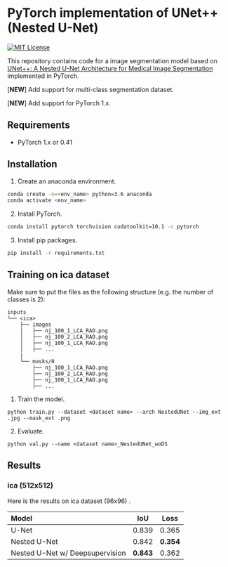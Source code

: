 # PyTorch implementation of UNet++ (Nested U-Net)
[![MIT License](http://img.shields.io/badge/license-MIT-blue.svg?style=flat)](LICENSE)

This repository contains code for a image segmentation model based on [UNet++: A Nested U-Net Architecture for Medical Image Segmentation](https://arxiv.org/abs/1807.10165) implemented in PyTorch.

[**NEW**] Add support for multi-class segmentation dataset.

[**NEW**] Add support for PyTorch 1.x.


## Requirements
- PyTorch 1.x or 0.41

## Installation
1. Create an anaconda environment.
```sh
conda create -n=<env_name> python=3.6 anaconda
conda activate <env_name>
```
2. Install PyTorch.
```sh
conda install pytorch torchvision cudatoolkit=10.1 -c pytorch
```
3. Install pip packages.
```sh
pip install -r requirements.txt
```

## Training on ica dataset
Make sure to put the files as the following structure (e.g. the number of classes is 2):
```
inputs
└── <ica>
    ├── images
    |   ├── nj_100_1_LCA_RAO.png
    │   ├── nj_100_2_LCA_RAO.png
    │   ├── nj_100_1_LCA_RAO.png
    │   ├── ...
    |
    └── masks/0
        ├── nj_100_1_LCA_RAO.png
        ├── nj_100_2_LCA_RAO.png
        ├── nj_100_1_LCA_RAO.png
        ├── ...
```

1. Train the model.
```
python train.py --dataset <dataset name> --arch NestedUNet --img_ext .jpg --mask_ext .png
```
2. Evaluate.
```
python val.py --name <dataset name>_NestedUNet_woDS
```

## Results
### ica (512x512)

Here is the results on ica dataset (96x96) .

| Model                           |   IoU   |  Loss   |
|:------------------------------- |:-------:|:-------:|
| U-Net                           |  0.839  |  0.365  |
| Nested U-Net                    |  0.842  |**0.354**|
| Nested U-Net w/ Deepsupervision |**0.843**|  0.362  |
